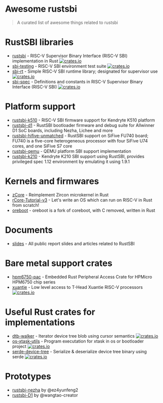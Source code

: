 # Awesome rustsbi

> A curated list of awesome things related to rustsbi

# RustSBI libraries

- [rustsbi](https://github.com/rustsbi/rustsbi) - RISC-V Supervisor Binary Interface (RISC-V SBI) implementation in Rust [![crates.io](https://img.shields.io/crates/v/rustsbi.svg)](https://crates.io/crates/rustsbi)
- [sbi-testing](https://github.com/rustsbi/sbi-testing) - RISC-V SBI environment test suite [![crates.io](https://img.shields.io/crates/v/sbi-testing.svg)](https://crates.io/crates/sbi-testing)
- [sbi-rt](https://github.com/rustsbi/sbi-rt) - Simple RISC-V SBI runtime library; designated for supervisor use [![crates.io](https://img.shields.io/crates/v/sbi-rt.svg)](https://crates.io/crates/sbi-rt)
- [sbi-spec](https://github.com/rustsbi/sbi-spec) - Definitions and constants in RISC-V Supervisor Binary Interface (RISC-V SBI) [![crates.io](https://img.shields.io/crates/v/sbi-spec.svg)](https://crates.io/crates/sbi-spec)

# Platform support

- [rustsbi-k510](https://github.com/Gstalker/rustsbi-k510) - RISC-V SBI firmware support for Kendryte K510 platform
- [rustsbi-d1](https://github.com/rustsbi/rustsbi-d1) - RustSBI bootloader firmware and debug suite for Allwinner D1 SoC boards, including Nezha, Lichee and more 
- [rustsbi-hifive-unmatched](https://github.com/rustsbi/rustsbi-hifive-unmatched) - RustSBI support on SiFive FU740 board; FU740 is a five-core heterogeneous processor with four SiFive U74 cores, and one SiFive S7 core
- [rustsbi-qemu](https://github.com/rustsbi/rustsbi-qemu) - QEMU platform SBI support implementation
- [rustsbi-k210](https://github.com/rustsbi/rustsbi-k210) - Kendryte K210 SBI support using RustSBI, provides privileged spec 1.12 environment by emulating it using 1.9.1

# Kernels and firmwares

- [zCore](https://github.com/rcore-os/zCore) - Reimplement Zircon microkernel in Rust
- [rCore-Tutorial-v3](https://github.com/rcore-os/rCore-Tutorial-v3) - Let's write an OS which can run on RISC-V in Rust from scratch!
- [oreboot](https://github.com/oreboot/oreboot) - oreboot is a fork of coreboot, with C removed, written in Rust

# Documents

- [slides](https://github.com/rustsbi/slides) - All public report slides and articles related to RustSBI

# Bare metal support crates

- [hpm6750-pac](https://github.com/rustsbi/hpm6750-pac) - Embedded Rust Peripheral Access Crate for HPMicro HPM6750 chip series
- [xuantie](https://github.com/rustsbi/xuantie) - Low level access to T-Head Xuantie RISC-V processors [![crates.io](https://img.shields.io/crates/v/xuantie.svg)](https://crates.io/crates/xuantie)

# Useful Rust crates for implementations

- [dtb-walker](https://github.com/YdrMaster/dtb-walker) - Iterator device tree blob using cursor semantics [![crates.io](https://img.shields.io/crates/v/dtb-walker.svg)](https://crates.io/crates/dtb-walker)
- [os-xtask-utils](https://github.com/YdrMaster/os-xtask-utils) - Program executation for xtask in os or bootloader project [![crates.io](https://img.shields.io/crates/v/os-xtask-utils.svg)](https://crates.io/crates/os-xtask-utils)
- [serde-device-tree](https://github.com/rustsbi/serde-device-tree) - Serialize & deserialize device tree binary using serde [![crates.io](https://img.shields.io/crates/v/serde-device-tree.svg)](https://crates.io/crates/serde-device-tree)

# Prototypes

- [rustsbi-nezha](https://github.com/ez4yunfeng2/rustsbi-nezha) by @ez4yunfeng2
- [rustsbi-D1](https://github.com/wangtao-creator/rustsbi-D1) by @wangtao-creator
